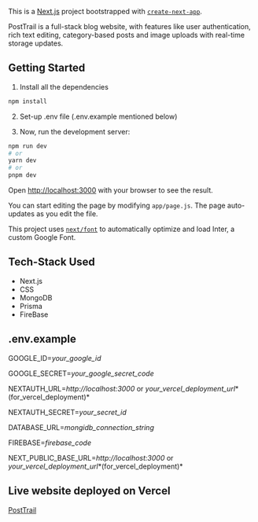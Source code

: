 This is a [Next.js](https://nextjs.org/) project bootstrapped with [`create-next-app`](https://github.com/vercel/next.js/tree/canary/packages/create-next-app).

PostTrail is a full-stack blog website, with features like user authentication, rich text editing, category-based posts and image uploads with real-time storage updates.

## Getting Started

1. Install all the dependencies

```bash
npm install
```

2. Set-up .env file (.env.example mentioned below)

3. Now, run the development server:

```bash
npm run dev
# or
yarn dev
# or
pnpm dev
```

Open [http://localhost:3000](http://localhost:3000) with your browser to see the result.

You can start editing the page by modifying `app/page.js`. The page auto-updates as you edit the file.

This project uses [`next/font`](https://nextjs.org/docs/basic-features/font-optimization) to automatically optimize and load Inter, a custom Google Font.

## Tech-Stack Used

- Next.js
- CSS
- MongoDB
- Prisma
- FireBase

## .env.example

GOOGLE_ID=*your_google_id*

GOOGLE_SECRET=*your_google_secret_code*

NEXTAUTH_URL=*http://localhost:3000* or *your_vercel_deployment_url**(for_vercel_deployment)*

NEXTAUTH_SECRET=*your_secret_id*

DATABASE_URL=*mongidb_connection_string*

FIREBASE=*firebase_code*

NEXT_PUBLIC_BASE_URL=*http://localhost:3000* or *your_vercel_deployment_url**(for_vercel_deployment)*

## Live website deployed on Vercel

[PostTrail](https://post-trail-j7xa.vercel.app/)

